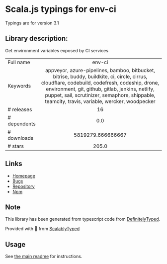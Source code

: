 
# Scala.js typings for env-ci

Typings are for version 3.1

## Library description:
Get environment variables exposed by CI services

|                    |                 |
| ------------------ | :-------------: |
| Full name          | env-ci |
| Keywords           | appveyor, azure-pipelines, bamboo, bitbucket, bitrise, buddy, buildkite, ci, circle, cirrus, cloudflare, codebuild, codefresh, codeship, drone, environment, git, github, gitlab, jenkins, netlify, puppet, sail, scrutinizer, semaphore, shippable, teamcity, travis, variable, wercker, woodpecker |
| # releases         | 16 |
| # dependents       | 0.0 |
| # downloads        | 5819279.666666667 |
| # stars            | 205.0 |

## Links
- [Homepage](https://github.com/semantic-release/env-ci#readme)
- [Bugs](https://github.com/semantic-release/env-ci/issues)
- [Repository](https://github.com/semantic-release/env-ci)
- [Npm](https://www.npmjs.com/package/env-ci)
    


## Note
This library has been generated from typescript code from [DefinitelyTyped](https://definitelytyped.org).

Provided with :purple_heart: from [ScalablyTyped](https://github.com/oyvindberg/ScalablyTyped)

## Usage
See [the main readme](../../readme.md) for instructions.


